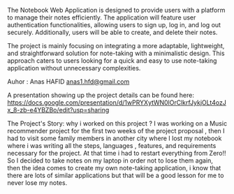 The Notebook Web Application is designed to provide users with a platform to manage their notes efficiently. The application will feature user authentication functionalities, allowing users to sign up, log in, and log out securely. Additionally, users will be able to create, and delete their notes.

The project is mainly focusing on integrating a more adaptable, lightweight, and straightforward solution for note-taking with a minimalistic design. This approach caters to users looking for a quick and easy to use note-taking application without unnecessary complexities.

Auhor : Anas HAFID <anas1.hfd@gmail.com>

A presentation showing up the project details can be found here:
https://docs.google.com/presentation/d/1wPRYXytWN0lOrClkrfJykjOLt4ozJx_8-zb-e4YBZBo/edit?usp=sharing

The Project's Story: why i worked on this project ?
I was working on a Music recommender project for the first two weeks of the project proposal , then I had to visit some family members in another city where I lost  my notebook where i was writing all the steps, languages , features, and requirements necessary for the project. 
At that time i had to restart everything from Zero!! So I decided to take notes on my laptop in order not to lose them again, then the idea comes to create my own note-taking application, i know that there are lots of similar applications but that will be a good lesson for me to never lose my notes.
